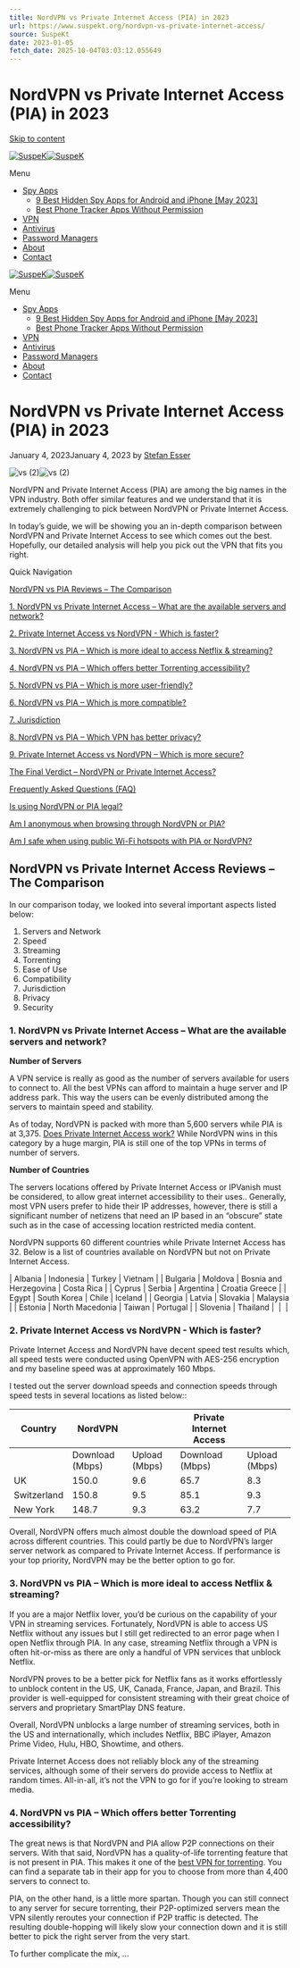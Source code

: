 ```yaml
---
title: NordVPN vs Private Internet Access (PIA) in 2023
url: https://www.suspekt.org/nordvpn-vs-private-internet-access/
source: SuspeKt
date: 2023-01-05
fetch_date: 2025-10-04T03:03:12.055649
---
```


# NordVPN vs Private Internet Access (PIA) in 2023

[Skip to content](#content "Skip to content")

[![SuspeK](data:image/svg+xml... "SuspeK")![SuspeK](https://www.suspek.org/wp-content/uploads/2023/09/Suspek-logo.jpg "SuspeK")](https://www.suspek.org/ "SuspeK")

Menu

* [Spy Apps](https://www.suspek.org/category/spy-apps/)
  + [9 Best Hidden Spy Apps for Android and iPhone [May 2023]](https://www.suspek.org/best-spy-apps/)
  + [Best Phone Tracker Apps Without Permission](https://www.suspek.org/best-phone-tracker-apps-without-permission/)
* [VPN](https://www.suspek.org/category/vpn/)
* [Antivirus](https://www.suspek.org/category/antivirus/)
* [Password Managers](https://www.suspek.org/category/password-managers/)
* [About](https://www.suspek.org/about/)
* [Contact](https://www.suspek.org/contact/)

[![SuspeK](data:image/svg+xml...)![SuspeK](https://www.suspek.org/wp-content/uploads/2021/05/suspekt-mobile-logo.jpg)](https://www.suspek.org/ "SuspeK")

Menu

* [Spy Apps](https://www.suspek.org/category/spy-apps/)
  + [9 Best Hidden Spy Apps for Android and iPhone [May 2023]](https://www.suspek.org/best-spy-apps/)
  + [Best Phone Tracker Apps Without Permission](https://www.suspek.org/best-phone-tracker-apps-without-permission/)
* [VPN](https://www.suspek.org/category/vpn/)
* [Antivirus](https://www.suspek.org/category/antivirus/)
* [Password Managers](https://www.suspek.org/category/password-managers/)
* [About](https://www.suspek.org/about/)
* [Contact](https://www.suspek.org/contact/)

# NordVPN vs Private Internet Access (PIA) in 2023

January 4, 2023January 4, 2023 by [Stefan Esser](https://www.suspek.org/author/admin/ "View all posts by Stefan Esser")

![](data:image/svg+xml... "vs (2)")![](https://www.suspek.org/wp-content/uploads/2020/02/vs-2.png "vs (2)")

NordVPN and Private Internet Access (PIA) are among the big names in the VPN industry. Both offer similar features and we understand that it is extremely challenging to pick between NordVPN or Private Internet Access.

In today’s guide, we will be showing you an in-depth comparison between NordVPN and Private Internet Access to see which comes out the best. Hopefully, our detailed analysis will help you pick out the VPN that fits you right.

Quick Navigation

[NordVPN vs PIA Reviews – The Comparison](#tab-con-2)

[1. NordVPN vs Private Internet Access – What are the available servers and network?](#tab-con-3)

[2. Private Internet Access vs NordVPN - Which is faster?](#tab-con-16)

[3. NordVPN vs PIA – Which is more ideal to access Netflix & streaming?](#tab-con-4)

[4. NordVPN vs PIA – Which offers better Torrenting accessibility?](#tab-con-5)

[5. NordVPN vs PIA – Which is more user-friendly?](#tab-con-6)

[6. NordVPN vs PIA – Which is more compatible?](#tab-con-7)

[7. Jurisdiction](#tab-con-8)

[8. NordVPN vs PIA – Which VPN has better privacy?](#tab-con-9)

[9. Private Internet Access vs NordVPN – Which is more secure?](#tab-con-10)

[The Final Verdict – NordVPN or Private Internet Access?](#tab-con-11)

[Frequently Asked Questions (FAQ)](#tab-con-12)

[Is using NordVPN or PIA legal?](#tab-con-13)

[Am I anonymous when browsing through NordVPN or PIA?](#tab-con-14)

[Am I safe when using public Wi-Fi hotspots with PIA or NordVPN?](#tab-con-15)

## NordVPN vs Private Internet Access Reviews – The Comparison

In our comparison today, we looked into several important aspects listed below:

1. Servers and Network
2. Speed
3. Streaming
4. Torrenting
5. Ease of Use
6. Compatibility
7. Jurisdiction
8. Privacy
9. Security

### 1. NordVPN vs Private Internet Access – What are the available servers and network?

**Number of Servers**

A VPN service is really as good as the number of servers available for users to connect to. All the best VPNs can afford to maintain a huge server and IP address park. This way the users can be evenly distributed among the servers to maintain speed and stability.

As of today, NordVPN is packed with more than 5,600 servers while PIA is at 3,375. [Does Private Internet Access work?](https://www.suspek.org/private-internet-access-vpn/) While NordVPN wins in this category by a huge margin, PIA is still one of the top VPNs in terms of number of servers.

**Number of Countries**

The servers locations offered by Private Internet Access or IPVanish must be considered, to allow great internet accessibility to their uses.. Generally, most VPN users prefer to hide their IP addresses, however, there is still a significant number of netizens that need an IP based in an “obscure” state such as in the case of accessing location restricted media content.

NordVPN supports 60 different countries while Private Internet Access has 32. Below is a list of countries available on NordVPN but not on Private Internet Access.

| Albania | Indonesia | Turkey | Vietnam |
| Bulgaria | Moldova | Bosnia and Herzegovina | Costa Rica |
| Cyprus | Serbia | Argentina | Croatia Greece |
| Egypt | South Korea | Chile | Iceland |
| Georgia | Latvia | Slovakia | Malaysia |
| Estonia | North Macedonia | Taiwan | Portugal |
| Slovenia | Thailand | ​ | ​ |

### **2. Private Internet Access vs NordVPN - Which is faster?**

Private Internet Access and NordVPN have decent speed test results which, all speed tests were conducted using OpenVPN with AES-256 encryption and my baseline speed was at approximately 160 Mbps.

I tested out the server download speeds and connection speeds through speed tests in several locations as listed below::

| **Country** | ****NordVPN**** | | ****Private Internet Access**** | |
| --- | --- | --- | --- | --- |
| ​ | Download  (Mbps) | Upload  (Mbps) | Download  (Mbps) | Upload  (Mbps) |
| UK | 150.0 | 9.6 | 65.7 | 8.3 |
| Switzerland | 150.8 | 9.5 | 85.1 | 9.3 |
| New York | 148.7 | 9.3 | 63.2 | 7.7 |

Overall, NordVPN offers much almost double the download speed of PIA across different countries. This could partly be due to NordVPN’s larger server network as compared to Private Internet Access. If performance is your top priority, NordVPN may be the better option to go for.

### 3. NordVPN vs PIA – Which is more ideal to access Netflix & streaming?

If you are a major Netflix lover, you’d be curious on the capability of your VPN in streaming services. Fortunately, NordVPN is able to access US Netflix without any issues but I still get redirected to an error page when I open Netflix through PIA. In any case, streaming Netflix through a VPN is often hit-or-miss as there are only a handful of VPN services that unblock Netflix.

NordVPN proves to be a better pick for Netflix fans as it works effortlessly to unblock content in the US, UK, Canada, France, Japan, and Brazil. This provider is well-equipped for consistent streaming with their great choice of servers and proprietary SmartPlay DNS feature.

Overall, NordVPN unblocks a large number of streaming services, both in the US and internationally, which includes Netflix, BBC iPlayer, Amazon Prime Video, Hulu, HBO, Showtime, and others.

Private Internet Access does not reliably block any of the streaming services, although some of their servers do provide access to Netflix at random times. All-in-all, it’s not the VPN to go for if you’re looking to stream media.

### 4. NordVPN vs PIA – Which offers better Torrenting accessibility?

The great news is that NordVPN and PIA allow P2P connections on their servers. With that said, NordVPN has a quality-of-life torrenting feature that is not present in PIA. This makes it one of the [best VPN for torrenting](https://www.suspek.org/best-vpn-for-torrenting/). You can find a separate tab in their app for you to choose from more than 4,400 servers to connect to.

PIA, on the other hand, is a little more spartan. Though you can still connect to any server for secure torrenting, their P2P-optimized servers mean the VPN silently reroutes your connection if P2P traffic is detected. The resulting double-hopping will likely slow your connection down and it is still better to pick the right server from the very start.

To further complicate the mix, ...